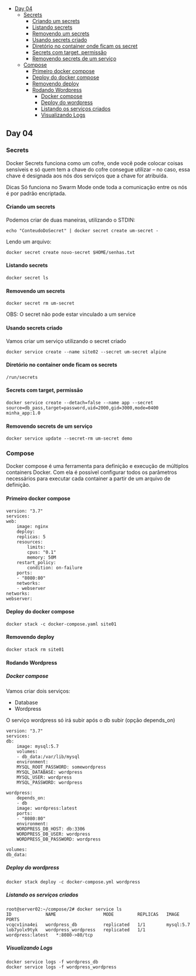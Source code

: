 
  - [Day 04](#day-04)
	- [Secrets](#secrets)
		- [Criando um secrets](#criando-um-secrets)
		- [Listando secrets](#listando-secrets)
		- [Removendo um secrets](#removendo-um-secrets)
		- [Usando secrets criado](#usando-secrets-criado)
		- [Diretório no container onde ficam os secret](#diretório-no-container-onde-ficam-os-secret)
		- [Secrets com target, permissão](#secrets-com-target,-permissão)
		- [Removendo secrets de um serviço](#removendo-secrets-de-um-serviço)
	- [Compose](#compose)
		- [Primeiro docker compose](#primeiro-docker-compose)
		- [Deploy do docker compose](#deploy-do-docker-compose)
		- [Removendo deploy](#removendo-deploy)
		- [Rodando Wordpress](#rodando-wordpress)
			- [Docker compose](#docker-compose)
			- [Deploy do wordpress](#deploy-do-wordpress)
			- [Listando os serviços criados](#listando-os-serviços-criados)
			- [Visualizando Logs](#visualizando-logs)

<!-- TOC -->

## Day 04

### Secrets

Docker Secrets funciona como um cofre, onde você pode colocar coisas sensíveis e só quem tem a chave do cofre consegue utilizar – no caso, essa chave é designada aos nós dos serviços que a chave for atribuída.

Dicas
Só funciona no Swarm Mode onde toda a comunicação entre os nós é por padrão encriptada.

#### Criando um secrets

Podemos criar de duas maneiras, utilizando o STDIN:

	echo "ConteudoDoSecret" | docker secret create um-secret -

Lendo um arquivo:

	docker secret create novo-secret $HOME/senhas.txt

#### Listando secrets

	docker secret ls

#### Removendo um secrets

	docker secret rm um-secret

OBS: O secret não pode estar vinculado a um service

#### Usando secrets criado

Vamos criar um serviço utilizando o secret criado

	docker service create --name site02 --secret um-secret alpine

#### Diretório no container onde ficam os secrets

	/run/secrets

#### Secrets com target, permissão

	docker service create --detach=false --name app --secret source=db_pass,target=password,uid=2000,gid=3000,mode=0400 minha_app:1.0

#### Removendo secrets de um serviço

	docker service update --secret-rm um-secret demo

### Compose

Docker compose é uma ferramenta para definição e execução de múltiplos containers Docker. Com ela é possível configurar todos os parâmetros necessários para executar cada container a partir de um arquivo de definição.

#### Primeiro docker compose

	version: "3.7"
	services:
	web:
		image: nginx
		deploy:
		replicas: 5
		resources:
			limits:
			cpus: "0.1"
			memory: 50M
		restart_policy:
			condition: on-failure
		ports:
		- "8080:80"
		networks:
		- webserver
	networks:
	webserver:

#### Deploy do docker compose

	docker stack -c docker-compose.yaml site01

#### Removendo deploy

	docker stack rm site01

#### Rodando Wordpress

##### Docker compose

Vamos criar dois serviços:

- Database
- Wordpress

O serviço wordpress só irá subir após o db subir (opção depends_on)

	version: "3.7"
	services:
	db:
		image: mysql:5.7
		volumes:
		- db_data:/var/lib/mysql
		environment:
		MYSQL_ROOT_PASSWORD: somewordpress
		MYSQL_DATABASE: wordpress
		MYSQL_USER: wordpress
		MYSQL_PASSWORD: wordpress

	wordpress:
		depends_on:
		- db
		image: wordpress:latest
		ports:
		- "8080:80"
		environment:
		WORDPRESS_DB_HOST: db:3306
		WORDPRESS_DB_USER: wordpress
		WORDPRESS_DB_PASSWORD: wordpress

	volumes:
	db_data:

##### Deploy do wordpress

	docker stack deploy -c docker-compose.yml wordpress

##### Listando os serviços criados

	root@server02:~/compose/2# docker service ls
	ID             NAME                  MODE         REPLICAS   IMAGE              PORTS
	vcqcv1ina4ei   wordpress_db          replicated   1/1        mysql:5.7
	lob7yolx9tyk   wordpress_wordpress   replicated   1/1        wordpress:latest   *:8080->80/tcp

##### Visualizando Logs

	docker service logs -f wordpress_db
    docker service logs -f wordpress_wordpress